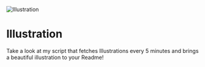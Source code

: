 ![Illustration](https://i.redd.it/xk9hl7x19kqb1.png?width=100&height=100)

# Illustration
Take a look at my script that fetches Illustrations every 5 minutes and brings a beautiful illustration to your Readme!